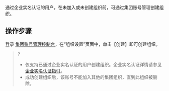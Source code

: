 通过企业实名认证的用户，在未加入或未创建组织前，可通过集团账号管理创建组织。

## 操作步骤[](id:createOrganization)
登录 [集团账号管理控制台](https://console.cloud.tencent.com/organization)，在“组织设置”页面中，单击【创建】即可创建组织。
>?
>- 仅支持已通过企业实名认证的用户创建组织。企业实名认证详情请参见 [企业实名认证指引](https://cloud.tencent.com/document/product/378/10496)。
>- 成功创建组织后，该账号不能加入其他的集团组织，直到此组织被删除。
>
